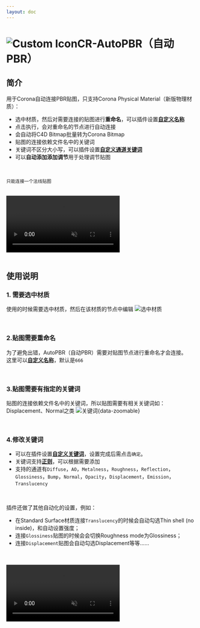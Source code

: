 ```yaml
---
layout: doc
---
```

# <span class="h1-icon"><img src="/img/CR-AutoPBR.webp" alt="Custom Icon"></span>CR-AutoPBR（自动PBR）

## 简介

用于Corona自动连接PBR贴图，只支持Corona Physical Material（新版物理材质）：

- 选中材质，然后对需要连接的贴图进行**重命名**，可以插件设置[**自定义名称**](01-CMT-setting#自定义名称)
- 点击执行，会对重命名的节点进行自动连接
- 会自动将C4D Bitmap批量转为Corona Bitmap
- 贴图的连接依赖文件名中的关键词
- 关键词不区分大小写，可以插件设置[**自定义通道关键词**](01-CMT-setting#自定义通道关键词)
- 可以**自动添加添加调节**用于处理调节贴图

<br />

```
只能连接一个法线贴图

```

<br />

<video  controls autoplay muted>
  <source src="/img/cr-mattool_autopbr_02_multi_tex.webm" type="video/webm">
</video>

<br />
<br />



## 使用说明

### 1. 需要选中材质
使用的时候需要选中材质，然后在该材质的节点中编辑
![选中材质](/img/cr-mattool-select_material.gif)

<br />

### 2.贴图需要重命名
为了避免出错，AutoPBR（自动PBR）需要对贴图节点进行重命名才会连接。  
这里可以[**自定义名称**](01-CMT-setting#自定义名称)，默认是`666`


<br />

### 3.贴图需要有指定的关键词

贴图的连接依赖文件名中的关键词，所以贴图需要有相关关键词如：Displacement、Normal之类
![关键词](/img/keywords_for_file_names.webp){data-zoomable}


<br />



### 4.修改关键词


- 可以在插件设置[**自定义关键词**](01-CMT-setting#自定义通道关键词)，设置完成后需点击`确定`。  
- 关键词支持[**正则**](01-CMT-setting#正则使用)，可以根据需要添加
- 支持的通道有`Diffuse`，`AO`，`Metalness`，`Roughness`，`Reflection`，`Glossiness`，`Bump`，`Normal`，`Opacity`，`Displacement`，`Emission`，`Translucency`


<br />

插件还做了其他自动化的设置，例如：
- 在Standard Surface材质连接`Translucency`的时候会自动勾选Thin shell (no inside)，和自动设置强度；
- 连接`Glossiness`贴图的时候会会切换Roughness mode为Glossiness；
- 连接`Displacement`贴图会自动勾选Displacement等等……

<br />


<br />

<video  controls autoplay muted>
  <source src="/img/cr-mattool_autopbr_01_normal_mode.webm" type="video/webm">
</video>

<br />
<br />